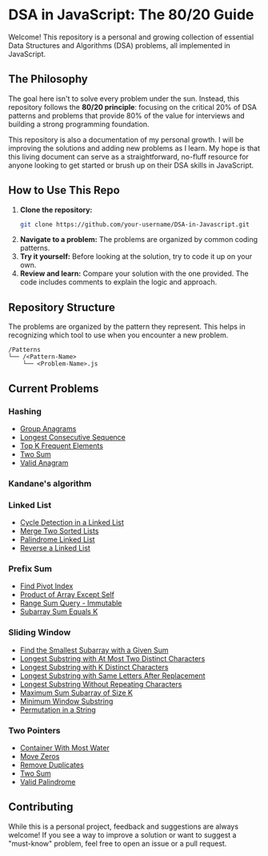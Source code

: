 # DSA in JavaScript: The 80/20 Guide

Welcome! This repository is a personal and growing collection of essential Data Structures and Algorithms (DSA) problems, all implemented in JavaScript.

## The Philosophy

The goal here isn't to solve every problem under the sun. Instead, this repository follows the **80/20 principle**: focusing on the critical 20% of DSA patterns and problems that provide 80% of the value for interviews and building a strong programming foundation.

This repository is also a documentation of my personal growth. I will be improving the solutions and adding new problems as I learn. My hope is that this living document can serve as a straightforward, no-fluff resource for anyone looking to get started or brush up on their DSA skills in JavaScript.

## How to Use This Repo

1.  **Clone the repository:**
    ```bash
    git clone https://github.com/your-username/DSA-in-Javascript.git
    ```
2.  **Navigate to a problem:** The problems are organized by common coding patterns.
3.  **Try it yourself:** Before looking at the solution, try to code it up on your own.
4.  **Review and learn:** Compare your solution with the one provided. The code includes comments to explain the logic and approach.

## Repository Structure

The problems are organized by the pattern they represent. This helps in recognizing which tool to use when you encounter a new problem.

```
/Patterns
└── /<Pattern-Name>
    └── <Problem-Name>.js
```

## Current Problems

### Hashing
- [Group Anagrams](./Patterns/Hashing/Group%20Anagrams.js)
- [Longest Consecutive Sequence](./Patterns/Hashing/Longest%20Consecutive%20Sequence.js)
- [Top K Frequent Elements](./Patterns/Hashing/Top%20K%20Frequent%20Elements.js)
- [Two Sum](./Patterns/Hashing/Two%20Sum.js)
- [Valid Anagram](./Patterns/Hashing/Valid%20Anagram.js)

### Kandane's algorithm

### Linked List
- [Cycle Detection in a Linked List](./Patterns/Linked%20List/Cycle%20Detection%20in%20a%20Linked%20List.js)
- [Merge Two Sorted Lists](./Patterns/Linked%20List/Merge%20Two%20Sorted%20Lists.js)
- [Palindrome Linked List](./Patterns/Linked%20List/Palindrome%20Linked%20List.js)
- [Reverse a Linked List](./Patterns/Linked%20List/Reverse%20a%20Linked%20List.js)

### Prefix Sum
- [Find Pivot Index](./Patterns/Prefix%20Sum/Find%20Pivot%20Index.js)
- [Product of Array Except Self](./Patterns/Prefix%20Sum/Product%20of%20Array%20Except%20Self.js)
- [Range Sum Query - Immutable](./Patterns/Prefix%20Sum/Range%20Sum%20Query%20-%20Immutable.js)
- [Subarray Sum Equals K](./Patterns/Prefix%20Sum/Subarray%20Sum%20Equals%20K.js)

### Sliding Window
- [Find the Smallest Subarray with a Given Sum](./Patterns/Sliding%20Window/Find%20the%20Smallest%20Subarray%20with%20a%20Given%20Sum.js)
- [Longest Substring with At Most Two Distinct Characters](./Patterns/Sliding%20Window/Longest%20Substring%20with%20At%20Most%20Two%20Distinct%20Characters.js)
- [Longest Substring with K Distinct Characters](./Patterns/Sliding%20Window/Longest%20Substring%20with%20K%20Distinct%20Characters.js)
- [Longest Substring with Same Letters After Replacement](./Patterns/Sliding%20Window/Longest%20Substring%20with%20Same%20Letters%20After%20Replacement.js)
- [Longest Substring Without Repeating Characters](./Patterns/Sliding%20Window/Longest%20Substring%20Without%20Repeating%20Characters.js)
- [Maximum Sum Subarray of Size K](./Patterns/Sliding%20Window/Maximum%20Sum%20Subarray%20of%20Size%20K.js)
- [Minimum Window Substring](./Patterns/Sliding%20Window/Minimum%20Window%20Substring.js)
- [Permutation in a String](./Patterns/Sliding%20Window/Permutation%20in%20a%20String.js)

### Two Pointers
- [Container With Most Water](./Patterns/Two%20Pointers/Container%20With%20Most%20Water.js)
- [Move Zeros](./Patterns/Two%20Pointers/Move%20Zeros.js)
- [Remove Duplicates](./Patterns/Two%20Pointers/Remove%20Duplicates.js)
- [Two Sum](./Patterns/Two%20Pointers/Two%20Sum.js)
- [Valid Palindrome](./Patterns/Two%20Pointers/Valid%20Palindrome.js)

## Contributing

While this is a personal project, feedback and suggestions are always welcome! If you see a way to improve a solution or want to suggest a "must-know" problem, feel free to open an issue or a pull request.